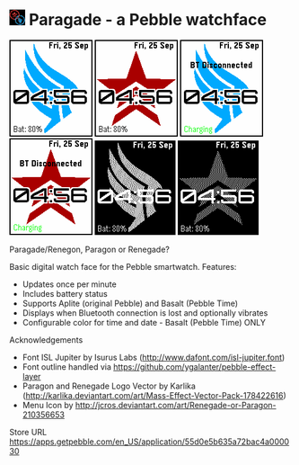 # ![](resources/images/icon~color.png) Paragade - a Pebble watchface

![](screenshots/basalt_paragon_001.png)
![](screenshots/basalt_renegade_001.png)
![](screenshots/basalt_paragon_charging_bt.png)
![](screenshots/basalt_renegade_charging_bt.png)
![](screenshots/aplite_paragon_001.png)
![](screenshots/aplite_renegade_001.png)

Paragade/Renegon, Paragon or Renegade?

Basic digital watch face for the Pebble smartwatch. Features:
  * Updates once per minute
  * Includes battery status
  * Supports Aplite (original Pebble) and Basalt (Pebble Time)
  * Displays when Bluetooth connection is lost and optionally vibrates
  * Configurable color for time and date - Basalt (Pebble Time) ONLY


Acknowledgements

  * Font ISL Jupiter by Isurus Labs (http://www.dafont.com/isl-jupiter.font)
  * Font outline handled via https://github.com/ygalanter/pebble-effect-layer
  * Paragon and Renegade Logo Vector by Karlika (http://karlika.deviantart.com/art/Mass-Effect-Vector-Pack-178422616)
  * Menu Icon by http://jcros.deviantart.com/art/Renegade-or-Paragon-210356653

Store URL https://apps.getpebble.com/en_US/application/55d0e5b635a72bac4a000030
